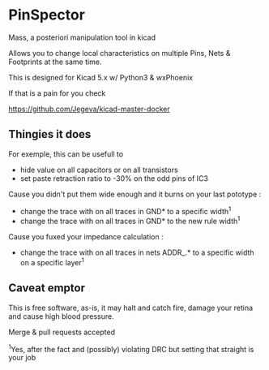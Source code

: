 # PinSpector

Mass, a posteriori manipulation tool in kicad

Allows you to change local characteristics on multiple
Pins, Nets & Footprints at the same time.

This is designed for Kicad 5.x w/ Python3 & wxPhoenix

If that is a pain for you check

https://github.com/Jegeva/kicad-master-docker


## Thingies it does

For exemple, this can be usefull to


- hide value on all capacitors or on all transistors
- set paste retraction ratio to -30% on the odd pins of IC3


Cause you didn't put them wide enough and it burns on your last pototype :
- change the trace with on all traces in GND* to a specific width<sup>1</sup>
- change the trace with on all traces in GND* to the new rule width<sup>1</sup>


Cause you fuxed your impedance calculation :
- change the trace with on all traces in nets ADDR_.* to a specific width on a specific layer<sup>1</sup>


## Caveat emptor

This is free software, as-is, it may halt and catch fire,
damage your retina and cause high blood pressure.

Merge & pull requests accepted



<sup>1</sup>Yes, after the fact and (possibly) violating DRC but setting that straight is your job
